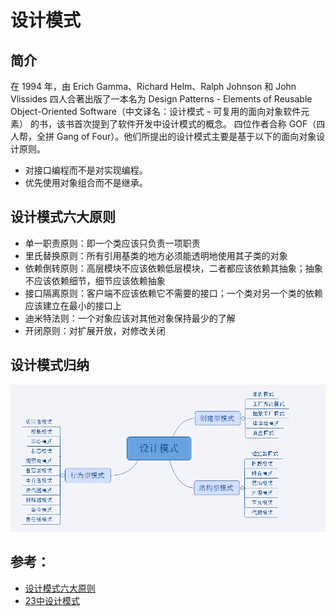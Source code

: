 # 设计模式
## 简介
在 1994 年，由 Erich Gamma、Richard Helm、Ralph Johnson 和 John Vlissides 四人合著出版了一本名为 Design Patterns - Elements of Reusable Object-Oriented Software（中文译名：设计模式 - 可复用的面向对象软件元素） 的书，该书首次提到了软件开发中设计模式的概念。
四位作者合称 GOF（四人帮，全拼 Gang of Four）。他们所提出的设计模式主要是基于以下的面向对象设计原则。 
- 对接口编程而不是对实现编程。 
- 优先使用对象组合而不是继承。 
## 设计模式六大原则
- 单一职责原则：即一个类应该只负责一项职责
- 里氏替换原则：所有引用基类的地方必须能透明地使用其子类的对象
- 依赖倒转原则：高层模块不应该依赖低层模块，二者都应该依赖其抽象；抽象不应该依赖细节，细节应该依赖抽象
- 接口隔离原则：客户端不应该依赖它不需要的接口；一个类对另一个类的依赖应该建立在最小的接口上
- 迪米特法则：一个对象应该对其他对象保持最少的了解
- 开闭原则：对扩展开放，对修改关闭
## 设计模式归纳
![1](/img/basic-design-gop.png)

## 参考：
- [设计模式六大原则](https://www.cnblogs.com/shijingjing07/p/6227728.html)
- [23中设计模式](https://www.cnblogs.com/pony1223/p/7608955.html)
